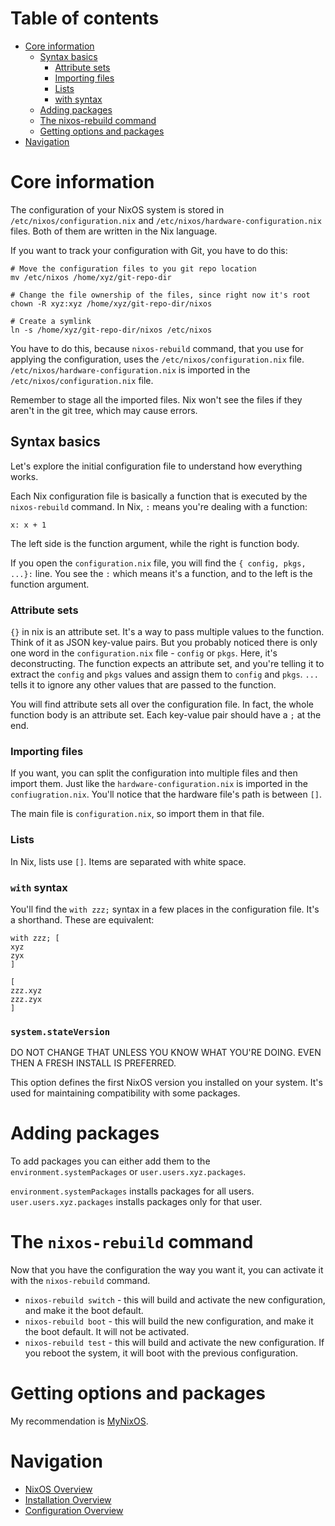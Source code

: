 # Table of contents

- [Core information](#core-information)
  - [Syntax basics](#syntax-basics)
    - [Attribute sets](#attribute-sets)
    - [Importing files](#importing-files)
    - [Lists](#lists)
    - [with syntax](#with-syntax)
  - [Adding packages](#adding-packages)
  - [The nixos-rebuild command](#the-nixos-rebuild-command)
  - [Getting options and packages](#getting-options-and-packages)
- [Navigation](#navigation)

# Core information

The configuration of your NixOS system is stored in
`/etc/nixos/configuration.nix` and `/etc/nixos/hardware-configuration.nix`
files. Both of them are written in the Nix language.

If you want to track your configuration with Git, you have to do this:

```
# Move the configuration files to you git repo location
mv /etc/nixos /home/xyz/git-repo-dir

# Change the file ownership of the files, since right now it's root
chown -R xyz:xyz /home/xyz/git-repo-dir/nixos

# Create a symlink
ln -s /home/xyz/git-repo-dir/nixos /etc/nixos
```

You have to do this, because `nixos-rebuild` command, that you use for applying
the configuration, uses the `/etc/nixos/configuration.nix` file.
`/etc/nixos/hardware-configuration.nix` is imported in the
`/etc/nixos/configuration.nix` file.

Remember to stage all the imported files. Nix won't see the files if they aren't
in the git tree, which may cause errors.

## Syntax basics

Let's explore the initial configuration file to understand how everything works.

Each Nix configuration file is basically a function that is executed by the
`nixos-rebuild` command. In Nix, `:` means you're dealing with a function:

```
x: x + 1
```

The left side is the function argument, while the right is function body.

If you open the `configuration.nix` file, you will find the
`{ config, pkgs, ...}:` line. You see the `:` which means it's a function, and
to the left is the function argument.

### Attribute sets

`{}` in nix is an attribute set. It's a way to pass multiple values to the
function. Think of it as JSON key-value pairs. But you probably noticed there is
only one word in the `configuration.nix` file - `config` or `pkgs`. Here, it's
deconstructing. The function expects an attribute set, and you're telling it to
extract the `config` and `pkgs` values and assign them to `config` and `pkgs`.
`...` tells it to ignore any other values that are passed to the function.

You will find attribute sets all over the configuration file. In fact, the whole
function body is an attribute set. Each key-value pair should have a `;` at the
end.

### Importing files

If you want, you can split the configuration into multiple files and then import
them. Just like the `hardware-configuration.nix` is imported in the
`confiugration.nix`. You'll notice that the hardware file's path is between
`[]`.

The main file is `configuration.nix`, so import them in that file.

### Lists

In Nix, lists use `[]`. Items are separated with white space.

### `with` syntax

You'll find the `with zzz;` syntax in a few places in the configuration file.
It's a shorthand. These are equivalent:

```
with zzz; [
xyz
zyx
]
```

```
[
zzz.xyz
zzz.zyx
]
```

### `system.stateVersion`

DO NOT CHANGE THAT UNLESS YOU KNOW WHAT YOU'RE DOING. EVEN THEN A FRESH INSTALL
IS PREFERRED.

This option defines the first NixOS version you installed on your system. It's
used for maintaining compatibility with some packages.

# Adding packages

To add packages you can either add them to the `environment.systemPackages` or
`user.users.xyz.packages`.

`environment.systemPackages` installs packages for all users.
`user.users.xyz.packages` installs packages only for that user.

# The `nixos-rebuild` command

Now that you have the configuration the way you want it, you can activate it
with the `nixos-rebuild` command.

- `nixos-rebuild switch` - this will build and activate the new configuration,
  and make it the boot default.
- `nixos-rebuild boot` - this will build the new configuration, and make it the
  boot default. It will not be activated.
- `nixos-rebuild test` - this will build and activate the new configuration. If
  you reboot the system, it will boot with the previous configuration.

# Getting options and packages

My recommendation is [MyNixOS](https://mynixos.com/).

# Navigation

- [NixOS Overview](/nixos/README.md)
- [Installation Overview](/nixos/installation/README.md)
- [Configuration Overview](/nixos/configuration/README.md)
